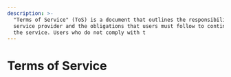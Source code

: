 ```yaml
---
description: >-
  "Terms of Service" (ToS) is a document that outlines the responsibilities of a
  service provider and the obligations that users must follow to continue using
  the service. Users who do not comply with t
---
```


# Terms of Service

